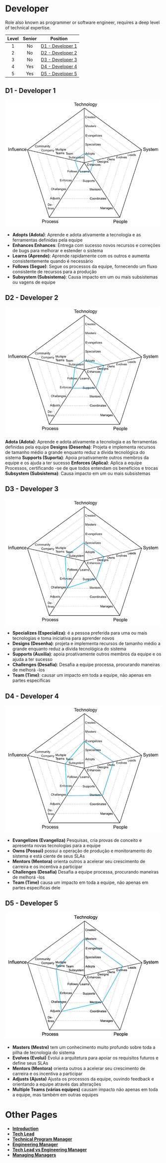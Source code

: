 # Developer

Role also known as programmer or software engineer, requires a deep level of technical expertise.

| Level | Senior | Position |
| :---: | :---: | :---: |
| 1 | No | [D1 - Developer 1](#d1---developer-1) |
| 2 | No | [D2 - Developer 2](#d2---developer-2) |
| 3 | No | [D3 - Developer 3](#d3---developer-3) |
| 4 | Yes | [D4 - Developer 4](#d4---developer-4) |
| 5 | Yes | [D5 - Developer 5](#d5---developer-5) |

## D1 - Developer 1

<picture>
  <source media="(prefers-color-scheme: light)" srcset="/charts/developer-1.png">
  <img alt="Developer 1" src="/charts/developer-1.png">
</picture>

* **Adopts (Adota)**: Aprende e adota ativamente a tecnologia e as ferramentas definidas pela equipe
* **Enhances Enhances**: Entrega com sucesso novos recursos e correções de bugs para melhorar e estender o sistema
* **Learns (Aprende)**: Aprende rapidamente com os outros e aumenta consistentemente quando é necessário
* **Follows (Segue)**: Segue os processos da equipe, fornecendo um fluxo consistente de recursos para a produção
* **Subsystem (Subsistema)**: Causa impacto em um ou mais subsistemas ou vagens de equipe

## D2 - Developer 2

<picture>
  <source media="(prefers-color-scheme: light)" srcset="/charts/developer-2.png">
  <img alt="Developer 2" src="/charts/developer-2.png">
</picture>

**Adota (Adota)**: Aprende e adota ativamente a tecnologia e as ferramentas definidas pela equipe
**Designs (Desenha)**: Projeta e implementa recursos de tamanho médio a grande enquanto reduz a dívida tecnológica do sistema
**Supports (Suporta)**: Apoia proativamente outros membros da equipe e os ajuda a ter sucesso
**Enforces (Aplica)**: Aplica a equipe Processos, certificando -se de que todos entendam os benefícios e trocas
**Subsystem (Subsistema)**: Causa impacto em um ou mais subsistemas

## D3 - Developer 3

<picture>
  <source media="(prefers-color-scheme: light)" srcset="/charts/developer-3.png">
  <img alt="Developer 3" src="/charts/developer-3.png">
</picture>

* **Specializes (Especializa)**: é a pessoa preferida para uma ou mais tecnologias e toma iniciativa para aprender novos
* **Designs (Desenha)**: projeta e implementa recursos de tamanho médio a grande enquanto reduz a dívida tecnológica do sistema
* **Supports (Auxilia)**: apoia proativamente outros membros da equipe e os ajuda a ter sucesso
* **Challenges (Desafia)**: Desafia a equipe processa, procurando maneiras de melhorá -los
* **Team (Time)**: causar um impacto em toda a equipe, não apenas em partes específicas

## D4 - Developer 4

<picture>
  <source media="(prefers-color-scheme: light)" srcset="/charts/developer-4.png">
  <img alt="Developer 4" src="/charts/developer-4.png">
</picture>

* **Evangelizes (Evangeliza)** Pesquisas, cria provas de conceito e apresenta novas tecnologias para a equipe
* **Owns (Possui)** possui a operação de produção e monitoramento do sistema e está ciente de seus SLAs
* **Mentors (Mentora)** orienta outros a acelerar seu crescimento de carreira e os incentiva a participar
* **Challenges (Desafia)** Desafia a equipe processa, procurando maneiras de melhorá -los
* **Team (Time)** causa um impacto em toda a equipe, não apenas em partes específicas dele

## D5 - Developer 5

<picture>
  <source media="(prefers-color-scheme: light)" srcset="/charts/developer-5.png">
  <img alt="Developer 5" src="/charts/developer-5.png">
</picture>

* **Masters (Mestre)** tem um conhecimento muito profundo sobre toda a pilha de tecnologia do sistema
* **Evolves (Evolui)** Evolui a arquitetura para apoiar os requisitos futuros e define seus SLAs
* **Mentors (Mentora)** orienta outros a acelerar seu crescimento de carreira e os incentiva a participar
* **Adjusts (Ajusta)** Ajusta os processos da equipe, ouvindo feedback e orientando a equipe através das alterações
* **Multiple Teams (várias equipes)** causam impacto não apenas em toda a equipe, mas também em outras equipes

# Other Pages

* [**Introduction**](README.md)
* [**Tech Lead**](TechLead.md)
* [**Technical Program Manager**](TechnicalProgramManager.md)
* [**Engineering Manager**](EngineeringManager.md)
* [**Tech Lead vs Engineering Manager**](TechLead-EngineeringManager.md)
* [**Managing Managers**](Managing-Managers.md)
